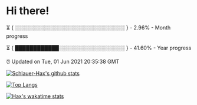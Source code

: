 # Hi there!

⏳ { ░░░░░░░░░░░░░░░░░░░░░░░░░░░░░░ } - 2.96% - Month progress

⏳ { ████████████░░░░░░░░░░░░░░░░░░ } - 41.60% - Year progress

⏰ Updated on Tue, 01 Jun 2021 20:35:38 GMT


[![Schlauer-Hax's github stats](https://github-readme-stats.vercel.app/api?username=Schlauer-Hax&show_icons=true&theme=dark&count_private=true)](https://github.com/Schlauer-Hax)


[![Top Langs](https://github-readme-stats.vercel.app/api/top-langs/?username=Schlauer-Hax&layout=compact&theme=dark)](https://github.com/Schlauer-Hax?tab=repositories)


[![Hax's wakatime stats](https://github-readme-stats.vercel.app/api/wakatime?username=Hax&theme=dark)](https://wakatime.com/@Hax)

